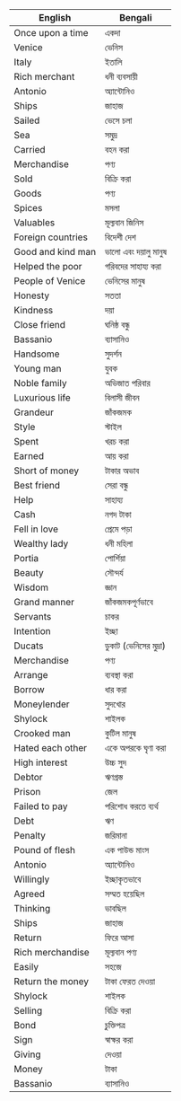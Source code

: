 | English               | Bengali                      |
|-----------------------|------------------------------|
| Once upon a time      | একদা                         |
| Venice                | ভেনিস                        |
| Italy                 | ইতালি                        |
| Rich merchant         | ধনী ব্যবসায়ী                |
| Antonio               | অ্যান্টোনিও                  |
| Ships                 | জাহাজ                        |
| Sailed                | ভেসে চলা                     |
| Sea                   | সমুদ্র                       |
| Carried               | বহন করা                      |
| Merchandise           | পণ্য                         |
| Sold                  | বিক্রি করা                   |
| Goods                 | পণ্য                         |
| Spices                | মসলা                         |
| Valuables             | মূল্যবান জিনিস                |
| Foreign countries     | বিদেশী দেশ                   |
| Good and kind man     | ভালো এবং দয়ালু মানুষ        |
| Helped the poor       | গরিবদের সাহায্য করা          |
| People of Venice      | ভেনিসের মানুষ                |
| Honesty               | সততা                         |
| Kindness              | দয়া                          |
| Close friend          | ঘনিষ্ঠ বন্ধু                 |
| Bassanio              | ব্যাসানিও                    |
| Handsome              | সুদর্শন                      |
| Young man             | যুবক                         |
| Noble family          | অভিজাত পরিবার                |
| Luxurious life        | বিলাসী জীবন                  |
| Grandeur              | জাঁকজমক                      |
| Style                 | স্টাইল                       |
| Spent                 | খরচ করা                      |
| Earned                | আয় করা                      |
| Short of money        | টাকার অভাব                   |
| Best friend           | সেরা বন্ধু                   |
| Help                  | সাহায্য                      |
| Cash                  | নগদ টাকা                     |
| Fell in love          | প্রেমে পড়া                  |
| Wealthy lady          | ধনী মহিলা                    |
| Portia                | পোর্শিয়া                     |
| Beauty                | সৌন্দর্য                     |
| Wisdom                | জ্ঞান                        |
| Grand manner          | জাঁকজমকপূর্ণভাবে             |
| Servants              | চাকর                         |
| Intention             | ইচ্ছা                        |
| Ducats                | ডুকাট (ভেনিসের মুদ্রা)       |
| Merchandise           | পণ্য                         |
| Arrange               | ব্যবস্থা করা                 |
| Borrow                | ধার করা                      |
| Moneylender           | সুদখোর                      |
| Shylock               | শাইলক                       |
| Crooked man           | কুটিল মানুষ                  |
| Hated each other      | একে অপরকে ঘৃণা করা           |
| High interest         | উচ্চ সুদ                     |
| Debtor                | ঋণগ্রস্ত                     |
| Prison                | জেল                          |
| Failed to pay         | পরিশোধ করতে ব্যর্থ           |
| Debt                  | ঋণ                           |
| Penalty               | জরিমানা                      |
| Pound of flesh        | এক পাউন্ড মাংস               |
| Antonio               | অ্যান্টোনিও                  |
| Willingly             | ইচ্ছাকৃতভাবে                 |
| Agreed                | সম্মত হয়েছিল                |
| Thinking              | ভাবছিল                       |
| Ships                 | জাহাজ                        |
| Return                | ফিরে আসা                    |
| Rich merchandise      | মূল্যবান পণ্য                |
| Easily                | সহজে                        |
| Return the money      | টাকা ফেরত দেওয়া             |
| Shylock               | শাইলক                        |
| Selling               | বিক্রি করা                   |
| Bond                  | চুক্তিপত্র                   |
| Sign                  | স্বাক্ষর করা                 |
| Giving                | দেওয়া                        |
| Money                 | টাকা                         |
| Bassanio              | ব্যাসানিও                    |